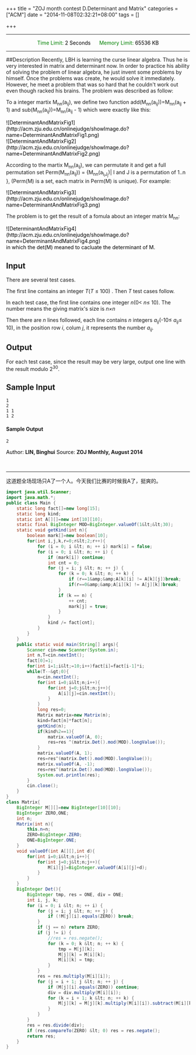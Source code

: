 +++
title = "ZOJ month contest D.Determinant and Matrix"
categories = ["ACM"]
date = "2014-11-08T02:32:21+08:00"
tags = []

+++


* * *

<center style="color: #000000;"><span style="color: green;">Time Limit: </span>2 Seconds      <span style="color: green;">Memory Limit: </span>65536 KB</center>

* * *
##Description
Recently, LBH is learning the curse linear algebra. Thus he is very interested in matrix and determinant now. In order to practice his ability of solving the problem of linear algebra, he just invent some problems by himself. Once the problems was create, he would solve it immediately. However, he meet a problem that was so hard that he couldn't work out even though racked his brains. The problem was described as follow:

To a integer martix M<sub>nn</sub>(a<sub>ij</sub>), we define two function add(M<sub>nn</sub>(a<sub>ij</sub>))=M<sub>nn</sub>(a<sub>ij</sub> + 1) and sub(M<sub>nn</sub>(a<sub>ij</sub>))=M<sub>nn</sub>(a<sub>ij</sub> - 1) which were exactly like this:
<!--more-->
<div style="color: #000000;">![DeterminantAndMatrixFig1](http://acm.zju.edu.cn/onlinejudge/showImage.do?name=DeterminantAndMatrixFig1.png)</div>
<div style="color: #000000;">![DeterminantAndMatrixFig2](http://acm.zju.edu.cn/onlinejudge/showImage.do?name=DeterminantAndMatrixFig2.png)</div>

According to the martix M<sub>nn</sub>(a<sub>ij</sub>), we can permutate it and get a full permutation set Perm(M<sub>nn</sub>(a<sub>ij</sub>)) = {M<sub>nn</sub>(a<sub>I<sub>i</sub>J<sub>j</sub></sub>)| I and J is a permutation of 1..n }, (Perm(M) is a set, each matrix in Perm(M) is unique). For example:

<div style="color: #000000;">![DeterminantAndMatrixFig3](http://acm.zju.edu.cn/onlinejudge/showImage.do?name=DeterminantAndMatrixFig3.png)</div>

The problem is to get the result of a fomula about an integer matrix M<sub>nn</sub>:

<div style="color: #000000;">![DeterminantAndMatrixFig4](http://acm.zju.edu.cn/onlinejudge/showImage.do?name=DeterminantAndMatrixFig4.png)</div>
<span style="color: #000000;">in which the det(M) meaned to cacluate the determinant of M.</span>

## Input

There are several test cases.

The first line contains an integer <var>T</var>(<var>T</var> ≤ 100) . Then <var>T</var> test cases follow.

In each test case, the first line contains one integer <var>n</var>(0&lt; <var>n</var>≤ 10). The number means the giving matrix's size is <var>n×n</var>

Then there are <var>n</var> lines followed, each line contains <var>n</var> integers <var>a<sub>ij</sub></var>(-10≤ <var>a<sub>ij</sub></var>≤ 10), in the position row <var>i</var>, colum <var>j</var>, it represents the number <var>a<sub>ij</sub>.</var>

## Output

For each test case, since the result may be very large, output one line with the result modulo 2<sup>30</sup>.

## Sample Input
```
1
2
1 1
1 2
```
#### Sample Output

```
2
```

<span style="color: #000000;">Author: </span>**LIN, Binghui**
<span style="color: #000000;">Source: </span>**ZOJ Monthly, August 2014**

<br/>

- - -


这道题全场现场只A了一个人。今天我们比赛的时候我A了，挺爽的。
```Java
import java.util.Scanner;
import java.math.*;
public class Main {
	static long fact[]=new long[15];
	static long kind;
	static int A[][]=new int[10][10];
	static final BigInteger MOD=BigInteger.valueOf(1&lt;&lt;30);
	static void getKind(int n){
		boolean mark[]=new boolean[10];
		for(int i,j,k,r=0;r&lt;2;r++){
			for (i = 0; i &lt; n; ++ i) mark[i] = false;
			for (i = 0; i &lt; n; ++ i) {
				if (mark[i]) continue;
				int cnt = 0;
				for (j = i; j &lt; n; ++ j) {
					for (k = 0; k &lt; n; ++ k) {
						if (r==1&amp;&amp;A[k][i] != A[k][j])break;
						if(r==0&amp;&amp;A[i][k] != A[j][k])break;
					}
					if (k == n) {
						++ cnt;
						mark[j] = true;
					}
				}
				kind /= fact[cnt];
			}
		}
	}
	public static void main(String[] args){
		Scanner cin=new Scanner(System.in);
		int n,T=cin.nextInt();
		fact[0]=1;
		for(int i=1;i&lt;=10;i++)fact[i]=fact[i-1]*i;
		while(T--&gt;0){
			n=cin.nextInt();
			for(int i=0;i&lt;n;i++){
				for(int j=0;j&lt;n;j++){
					A[i][j]=cin.nextInt();
				}
			}
			long res=0;
			Matrix matrix=new Matrix(n);
			kind=fact[n]*fact[n];
			getKind(n);
			if(kind%2==1){
				matrix.valueOf(A, 0);
				res=res ^(matrix.Det().mod(MOD).longValue());
			}
			matrix.valueOf(A, 1);
			res=res^(matrix.Det().mod(MOD).longValue());
			matrix.valueOf(A, -1);
			res=res^(matrix.Det().mod(MOD).longValue());
			System.out.println(res);
		}
		cin.close();
	}
}
class Matrix{
	BigInteger M[][]=new BigInteger[10][10];
	BigInteger ZERO,ONE;
	int n;
	Matrix(int n){
		this.n=n;
		ZERO=BigInteger.ZERO;
		ONE=BigInteger.ONE;
	}
	void valueOf(int A[][],int d){
		for(int i=0;i&lt;n;i++){
			for(int j=0;j&lt;n;j++){
				M[i][j]=BigInteger.valueOf(A[i][j]+d);
			}
		}
	}
	BigInteger Det(){
		BigInteger tmp, res = ONE, div = ONE;
		int i, j, k;
		for (i = 0; i &lt; n; ++ i) {
			for (j = i; j &lt; n; ++ j) {
				if (!M[j][i].equals(ZERO)) break;
			}
			if (j == n) return ZERO;
			if (j != i) {
				//res = res.negate();
				for (k = 0; k &lt; n; ++ k) {
				    tmp = M[j][k];
					M[j][k] = M[i][k];
					M[i][k] = tmp;
				}
			}
			res = res.multiply(M[i][i]);
			for (j = i + 1; j &lt; n; ++ j) {
				if (M[j][i].equals(ZERO)) continue;
				div = div.multiply(M[i][i]);
				for (k = i + 1; k &lt; n; ++ k) {
					M[j][k] = M[j][k].multiply(M[i][i]).subtract(M[i][k].multiply(M[j][i]));
				}
			}
		}
		res = res.divide(div);
		if (res.compareTo(ZERO) &lt; 0) res = res.negate();
		return res;
	}
}
```
</pre>